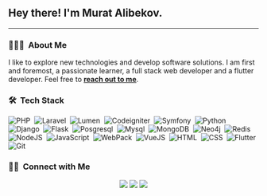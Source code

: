 ## Hey there! I'm Murat Alibekov.

---

### 🙋🏽‍♂️ &nbsp;About Me

<p>  I like to explore new technologies and develop software solutions. I am first and foremost, a passionate learner, a full stack web developer and a flutter developer. Feel free to <a href="https://github.com/alibekovmurat/alibekovmurat/issues/new"><b>reach out to me</b></a>.
</p>

### 🛠 &nbsp;Tech Stack
<p></p> 

![PHP](https://img.shields.io/badge/-PHP-05122A?style=flat&logo=php)&nbsp;
![Laravel](https://img.shields.io/badge/-Laravel-05122A?style=flat&logo=laravel)&nbsp; 
![Lumen](https://img.shields.io/badge/-Lumen-05122A?style=flat&logo=lumen)&nbsp; 
![Codeigniter](https://img.shields.io/badge/-Codeigniter-05122A?style=flat&logo=codeigniter)&nbsp; 
![Symfony](https://img.shields.io/badge/-Symfony-05122A?style=flat&logo=symfony)&nbsp; 
![Python](https://img.shields.io/badge/-Python-05122A?style=flat&logo=python)&nbsp;
![Django](https://img.shields.io/badge/-Django-05122A?style=flat&logo=django)&nbsp;
![Flask](https://img.shields.io/badge/-Flask-05122A?style=flat&logo=flask)&nbsp;
![Posgresql](https://img.shields.io/badge/-Postgresql-05122A?style=flat&logo=postgresql)&nbsp;
![Mysql](https://img.shields.io/badge/-Mysql-05122A?style=flat&logo=mysql)&nbsp;
![MongoDB](https://img.shields.io/badge/-MongoDB-05122A?style=flat&logo=mongodb)&nbsp;
![Neo4j](https://img.shields.io/badge/-Neo4j-05122A?style=flat&logo=neo4j)&nbsp;
![Redis](https://img.shields.io/badge/-Redis-05122A?style=flat&logo=redis)&nbsp;
![NodeJS](https://img.shields.io/badge/-Node.JS-05122A?style=flat&logo=node.js)&nbsp;
![JavaScript](https://img.shields.io/badge/-JavaScript-05122A?style=flat&logo=javascript)&nbsp;
![WebPack](https://img.shields.io/badge/-Webpack-05122A?style=flat&logo=webpack)&nbsp;
![VueJS](https://img.shields.io/badge/-Vue-05122A?style=flat&logo=vue.js)&nbsp;
![HTML](https://img.shields.io/badge/-HTML-05122A?style=flat&logo=html5)&nbsp;
![CSS](https://img.shields.io/badge/-CSS-05122A?style=flat&logo=css3)&nbsp;
![Flutter](https://img.shields.io/badge/-Flutter-05122A?style=flat&logo=flutter)&nbsp;
![Git](https://img.shields.io/badge/-Git-05122A?style=flat&logo=git)&nbsp;

<!-- ### ⚙️ &nbsp;GitHub Analytics

<p align="center">
<a href="https://github.com/alibekovmurat">
  <img height="180em" src="https://github-readme-stats-eight-theta.vercel.app/api?username=alibekovmurat&show_icons=true&theme=algolia&include_all_commits=true&count_private=true"/>
  <img height="180em" src="https://github-readme-stats-eight-theta.vercel.app/api/top-langs/?username=alibekovmurat&layout=compact&langs_count=8&theme=algolia"/>
</a>
</p> -->
### 🤝🏻 &nbsp;Connect with Me

<p align="center">
<a href="https://www.alibekov.dev"><img src="https://img.shields.io/badge/-alibekov.dev-3423A6?style=flat&logo=Google-Chrome&logoColor=white"/></a>
<a href="https://www.linkedin.com/in/murat-alibekov/"><img src="https://img.shields.io/badge/-Alibekov%20Murat-0077B5?style=flat&logo=Linkedin&logoColor=white"/></a>
<a href="mailto:murat.alibekov@hotmail.com"><img src="https://img.shields.io/badge/-murat.alibekov@hotmail.com-0078d4?style=flat&logo=gmail&logoColor=white"/></a>
</p>
